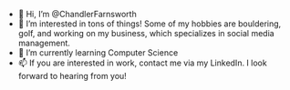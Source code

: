 - 👋 Hi, I’m @ChandlerFarnsworth
- 👀 I’m interested in tons of things! Some of my hobbies are bouldering, golf, and working on my business, which specializes in social media management.
- 🌱 I’m currently learning Computer Science
- 📫 If you are interested in work, contact me via my LinkedIn. I look forward to hearing from you!

